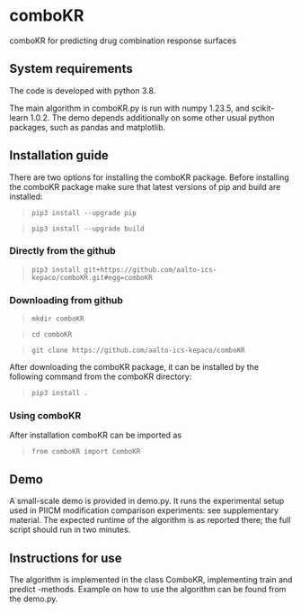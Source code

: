 # comboKR

comboKR for predicting drug combination response surfaces

## System requirements

The code is developed with python 3.8. 

The main algorithm in comboKR.py is run with numpy 1.23.5, and scikit-learn 1.0.2.
The demo depends additionally on some other usual python packages, such as pandas and matplotlib. 

## Installation guide

There are two options for installing the comboKR package. Before installing the comboKR package make sure that latest versions of pip and build are installed:

>`pip3 install --upgrade pip`

>`pip3 install --upgrade build`

### Directly from the github

>`pip3 install git+https://github.com/aalto-ics-kepaco/comboKR.git#egg=comboKR`

### Downloading from github

>`mkdir comboKR`

>`cd comboKR`

>`git clone https://github.com/aalto-ics-kepaco/comboKR`

After downloading the comboKR package, it can be installed by the following command from the comboKR directory:

>`pip3 install .`

### Using comboKR

After installation comboKR can be imported as

>`from comboKR import ComboKR`


## Demo

A small-scale demo is provided in demo.py. It runs the experimental setup used in PIICM modification comparison experiments: see supplementary material. The expected runtime of the algorithm is as reported there; the full script should run in two minutes. 

## Instructions for use

The algorithm is implemented in the class ComboKR, implementing train and predict -methods. Example on how to use the algorithm can be found from the demo.py. 

